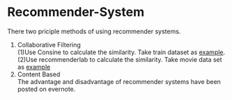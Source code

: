 # Recommender-System
  There two priciple methods of using recommender systems. 
  1. Collaborative Filtering <br />
  (1)Use Consine to calculate the similarity. Take train dataset as [example](https://github.com/Alexzhibin/Recommender-System/blob/master/train.R). <br />
  (2)Use recommenderlab to calculate the similarity. Take movie data set as [example](https://github.com/Alexzhibin/Recommender-System/blob/master/Movie_rating_case.R)
  2. Content Based <br />
  The advantage and disadvantage of recommender systems have been posted on evernote. 



